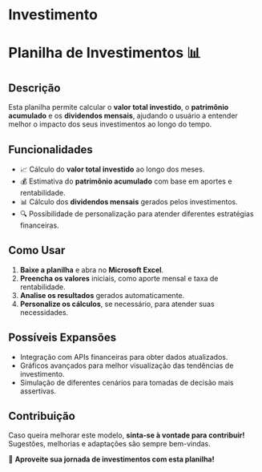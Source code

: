 # Investimento

# Planilha de Investimentos 📊

## Descrição
Esta planilha permite calcular o **valor total investido**, o **patrimônio acumulado** e os **dividendos mensais**, ajudando o usuário a entender melhor o impacto dos seus investimentos ao longo do tempo.

## Funcionalidades
- 📈 Cálculo do **valor total investido** ao longo dos meses.
- 💰 Estimativa do **patrimônio acumulado** com base em aportes e rentabilidade.
- 📊 Cálculo dos **dividendos mensais** gerados pelos investimentos.
- 🔍 Possibilidade de personalização para atender diferentes estratégias financeiras.

## Como Usar
1. **Baixe a planilha** e abra no **Microsoft Excel**.
2. **Preencha os valores** iniciais, como aporte mensal e taxa de rentabilidade.
3. **Analise os resultados** gerados automaticamente.
4. **Personalize os cálculos**, se necessário, para atender suas necessidades.

## Possíveis Expansões
- Integração com APIs financeiras para obter dados atualizados.
- Gráficos avançados para melhor visualização das tendências de investimento.
- Simulação de diferentes cenários para tomadas de decisão mais assertivas.

## Contribuição
Caso queira melhorar este modelo, **sinta-se à vontade para contribuir!** Sugestões, melhorias e adaptações são sempre bem-vindas.

🚀 **Aproveite sua jornada de investimentos com esta planilha!**
